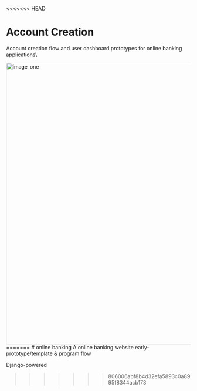 <<<<<<< HEAD
# Account Creation
Account creation flow and user dashboard prototypes for online banking applications\

<img src="https://raw.githubusercontent.com/jordankobewade/onlinebanking/master/readme/banking_image_01.png" alt="image_one" width="1366px" height="768px">
=======
# online banking
A online banking website early-prototype/template & program flow 

Django-powered
>>>>>>> 806006abf8b4d32efa5893c0a8995f8344acb173
